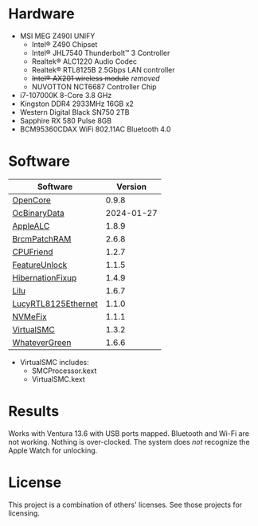 # Hardware
* MSI MEG Z490I UNIFY
  * Intel® Z490 Chipset
  * Intel® JHL7540 Thunderbolt™ 3 Controller
  * Realtek® ALC1220 Audio Codec
  * Realtek® RTL8125B 2.5Gbps LAN controller
  * ~~Intel® AX201 wireless module~~ *removed*
  * NUVOTTON NCT6687 Controller Chip
* i7-107000K 8-Core 3.8 GHz
* Kingston DDR4 2933MHz 16GB x2
* Western Digital Black SN750 2TB
* Sapphire RX 580 Pulse 8GB
* BCM95360CDAX WiFi 802.11AC Bluetooth 4.0

# Software
Software | Version
-------- | -------
[OpenCore](https://github.com/acidanthera/OpenCorePkg) | 0.9.8
[OcBinaryData](https://github.com/acidanthera/OcBinaryData) | 2024-01-27
[AppleALC](https://github.com/acidanthera/AppleALC) | 1.8.9
[BrcmPatchRAM](https://github.com/acidanthera/BrcmPatchRAM) | 2.6.8
[CPUFriend](https://github.com/acidanthera/CPUFriend) | 1.2.7
[FeatureUnlock](https://github.com/acidanthera/FeatureUnlock) | 1.1.5
[HibernationFixup](https://github.com/acidanthera/HibernationFixup) | 1.4.9
[Lilu](https://github.com/acidanthera/Lilu) | 1.6.7
[LucyRTL8125Ethernet](https://github.com/Mieze/LucyRTL8125Ethernet) | 1.1.0
[NVMeFix](https://github.com/acidanthera/NVMeFix) | 1.1.1
[VirtualSMC](https://github.com/acidanthera/VirtualSMC) | 1.3.2
[WhateverGreen](https://github.com/acidanthera/WhateverGreen) | 1.6.6

* VirtualSMC includes:
  * SMCProcessor.kext
  * VirtualSMC.kext

# Results
Works with Ventura 13.6 with USB ports mapped. Bluetooth and Wi-Fi are not working. Nothing is over-clocked. The system does *not* recognize the Apple Watch for unlocking.

# License
This project is a combination of others' licenses. See those projects for licensing.
